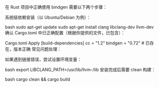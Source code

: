 在 Rust 项目中正确使用 bindgen 需要以下两个步骤：

系统级依赖安装（以 Ubuntu/Debian 为例）：

bash
sudo apt-get update
sudo apt-get install clang libclang-dev llvm-dev
确认 Cargo.toml 中已正确配置（根据你提供的文件，已包含）：

Cargo.toml
Apply
[build-dependencies]
cc = "1.2"
bindgen = "0.72"  # 已存在，版本正确
常见问题处理：

如果遇到链接错误，尝试设置环境变量：

bash
export LIBCLANG_PATH=/usr/lib/llvm-<version>/lib
安装完成后需要 clean 构建：

bash
cargo clean && cargo build